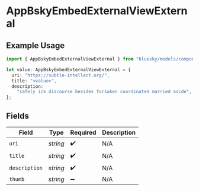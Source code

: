 # AppBskyEmbedExternalViewExternal

## Example Usage

```typescript
import { AppBskyEmbedExternalViewExternal } from "bluesky/models/components";

let value: AppBskyEmbedExternalViewExternal = {
  uri: "https://subtle-intellect.org/",
  title: "<value>",
  description:
    "safely ick discourse besides forsaken coordinated married aside",
};
```

## Fields

| Field              | Type               | Required           | Description        |
| ------------------ | ------------------ | ------------------ | ------------------ |
| `uri`              | *string*           | :heavy_check_mark: | N/A                |
| `title`            | *string*           | :heavy_check_mark: | N/A                |
| `description`      | *string*           | :heavy_check_mark: | N/A                |
| `thumb`            | *string*           | :heavy_minus_sign: | N/A                |